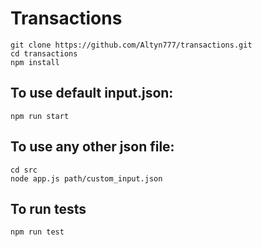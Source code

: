 # Transactions

```
git clone https://github.com/Altyn777/transactions.git
cd transactions
npm install
```

## To use default input.json:

```
npm run start
```

## To use any other json file:

```
cd src
node app.js path/custom_input.json
```

## To run tests

```
npm run test
```

